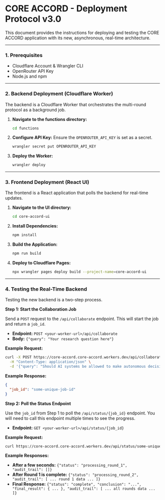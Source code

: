 # CORE ACCORD - Deployment Protocol v3.0

This document provides the instructions for deploying and testing the CORE ACCORD application with its new, asynchronous, real-time architecture.

---

### 1. Prerequisites

*   Cloudflare Account & Wrangler CLI
*   OpenRouter API Key
*   Node.js and npm

---

### 2. Backend Deployment (Cloudflare Worker)

The backend is a Cloudflare Worker that orchestrates the multi-round protocol as a background job.

1.  **Navigate to the functions directory:**
    ```bash
    cd functions
    ```
2.  **Configure API Key:** Ensure the `OPENROUTER_API_KEY` is set as a secret.
    ```bash
    wrangler secret put OPENROUTER_API_KEY
    ```
3.  **Deploy the Worker:**
    ```bash
    wrangler deploy
    ```

---

### 3. Frontend Deployment (React UI)

The frontend is a React application that polls the backend for real-time updates.

1.  **Navigate to the UI directory:**
    ```bash
    cd core-accord-ui
    ```
2.  **Install Dependencies:**
    ```bash
    npm install
    ```
3.  **Build the Application:**
    ```bash
    npm run build
    ```
4.  **Deploy to Cloudflare Pages:**
    ```bash
    npx wrangler pages deploy build --project-name=core-accord-ui
    ```

---

### 4. Testing the Real-Time Backend

Testing the new backend is a two-step process.

**Step 1: Start the Collaboration Job**

Send a `POST` request to the `/api/collaborate` endpoint. This will start the job and return a `job_id`.

*   **Endpoint:** `POST <your-worker-url>/api/collaborate`
*   **Body:** `{"query": "Your research question here"}`

**Example Request:**
```bash
curl -X POST https://core-accord.core-accord.workers.dev/api/collaborate \
  -H "Content-Type: application/json" \
  -d '{"query": "Should AI systems be allowed to make autonomous decisions in healthcare without human oversight?"}'
```

**Example Response:**
```json
{
  "job_id": "some-unique-job-id"
}
```

**Step 2: Poll the Status Endpoint**

Use the `job_id` from Step 1 to poll the `/api/status/{job_id}` endpoint. You will need to call this endpoint multiple times to see the progress.

*   **Endpoint:** `GET <your-worker-url>/api/status/{job_id}`

**Example Request:**
```bash
curl https://core-accord.core-accord.workers.dev/api/status/some-unique-job-id
```

**Example Responses:**
*   **After a few seconds:** `{"status": "processing_round_1", "audit_trail": []}`
*   **After Round 1 is complete:** `{"status": "processing_round_2", "audit_trail": [ ... round 1 data ... ]}`
*   **Final Response:** `{"status": "complete", "conclusion": "...", "final_result": { ... }, "audit_trail": [ ... all rounds data ... ]}`
